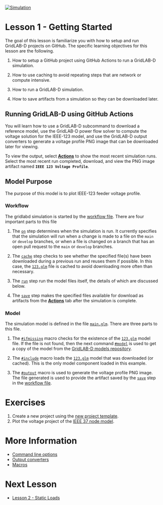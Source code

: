 [![Simulation](../../actions/workflows/main.yml/badge.svg)](../../actions/workflows/main.yml)

# Lesson 1 - Getting Started

The goal of this lesson is familiarize you with how to setup and run GridLAB-D projects on GitHub. The specific learning objectives for this lesson are the following.

1. How to setup a GitHub project using GitHub Actions to run a GridLAB-D simulation.

2. How to use caching to avoid repeating steps that are network or compute intensive.

3. How to run a GridLAB-D simulation.

4. How to save artifacts from a simulation so they can be downloaded later.

## Running GridLAB-D using GitHub Actions

You will learn how to use a GridLAB-D subcommand to download a reference model, use the GridLAB-D power flow solver to compute the voltage solution for the IEEE-123 model, and use the GridLAB-D output converters to generate a voltage profile PNG image that can be downloaded later for viewing.

To view the output, select [**Actions**](../../actions) to show the most recent simulation runs. Select the most recent run completed, download, and view the PNG image artifact named **`IEEE 123 Voltage Profile`**.

## Model Purpose

The purpose of this model is to plot IEEE-123 feeder voltage profile.

### Workflow

The gridlabd simulation is started by the [workflow file](.github/workflows/main.yml).  There are four important parts to this file

1. The [`on`](.github/workflows/main.yml#L3) step determines when the simulation is run. It currently specifies that the simulation will run when a change is made to a file on the `main` or `develop` branches, or when a file is changed on a branch that has an open pull request to the `main` or `develop` branches.

2. The [`cache`](.github/workflows/main.yml#L17) step checks to see whether the specified file(s) have been downloaded during a previous run and reuses them if possible.  In this case, the [`123.glm`](https://github.com/arras-energy/gridlabd-models/blob/master/gridlabd-4/IEEE/123.glm) file is cached to avoid downloading more often than necessary.

3. The [`run`](.github/workflows/main.yml#L28) step run the model files itself, the details of which are discussed below.

4. The [`save`](.github/workflows/main.yml#L31) step makes the specified files available for download as artifacts from the [**Actions**](../../actions) tab after the simulation is complete.

### Model

The simulation model is defined in the file [`main.glm`](main.glm).  There are three parts to this file.

1. The [`#ifmissing`](main.glm#L1) macro checks for the existence of the [`123.glm`](https://github.com/arras-energy/gridlabd-models/blob/master/gridlabd-4/IEEE/123.glm) model file. If the file is not found, then the next command [`#model`](main.glm#L2) is used to get a copy of the model from the [GridLAB-D models repository](https://github.com/arras-energy/gridlabd-models).

2. The [`#include`](main.glm#L4) macro loads the [`123.glm`](https://github.com/arras-energy/gridlabd-models/blob/master/gridlabd-4/IEEE/123.glm) model that was downloaded (or cached). This is the only model component loaded in this example.

3. The [`#output`](main.glm#L5) macro is used to generate the voltage profile PNG image.  The file generated is used to provide the artifact saved by the [`save`](.github/workflows/main.yml#L31) step in the [workflow file](.github/workflows/main.yml).

# Exercises

1. Create a new project using the [new project template](../../../.new_project).
2. Plot the voltage project of the [IEEE 37 node model](https://github.com/arras-energy/gridlabd-models/blob/master/gridlabd-4/IEEE/37.glm).

# More Information

* [Command line options](https://docs.gridlabd.us/index.html?owner=arras-energy&project=gridlabd&branch=master&folder=/Command&doc=/Command/Help.md)
* [Output converters](https://docs.gridlabd.us/index.html?owner=arras-energy&project=gridlabd&branch=master&folder=/Converters/Output&doc=/Converters/Output/Png_images.md)
* [Macros](https://docs.gridlabd.us/_page.html?owner=arras-energy&project=gridlabd&branch=master&folder=/GLM/Macro&doc=/GLM/Macro/Ifmissing.md)

# Next Lesson

* [Lesson 2 - Static Loads](../../../lesson-2)
